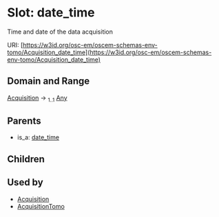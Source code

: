 
# Slot: date_time

Time and date of the data acquisition

URI: [https://w3id.org/osc-em/oscem-schemas-env-tomo/Acquisition_date_time](https://w3id.org/osc-em/oscem-schemas-env-tomo/Acquisition_date_time)


## Domain and Range

[Acquisition](Acquisition.md) &#8594;  <sub>1..1</sub> [Any](Any.md)

## Parents

 *  is_a: [date_time](date_time.md)

## Children


## Used by

 * [Acquisition](Acquisition.md)
 * [AcquisitionTomo](AcquisitionTomo.md)
